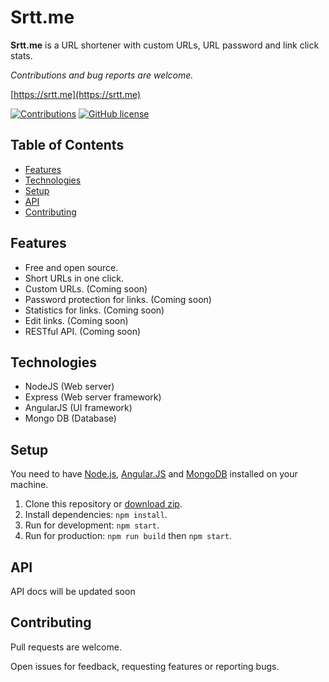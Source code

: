 # Srtt.me

**Srtt.me** is a URL shortener with custom URLs, URL password and link click stats.

*Contributions and bug reports are welcome.*

[https://srtt.me](https://srtt.me)

[![Contributions](https://img.shields.io/badge/contributions-welcome-brightgreen.svg)](https://github.com/BRoy98/srtt.me/#contributing)
[![GitHub license](https://img.shields.io/github/license/BRoy98/srtt.me.svg)](https://github.com/BRoy98/srtt.me/blob/develop/LICENSE)

## Table of Contents
* [Features](#features)
* [Technologies](#technologies)
* [Setup](#setup)
* [API](#api)
* [Contributing](#contributing)

## Features
* Free and open source.
* Short URLs in one click.
* Custom URLs. (Coming soon)
* Password protection for links. (Coming soon)
* Statistics for links. (Coming soon)
* Edit links. (Coming soon)
* RESTful API. (Coming soon)

## Technologies
* NodeJS (Web server)
* Express (Web server framework)
* AngularJS (UI framework)
* Mongo DB (Database)

## Setup
You need to have [Node.js](https://nodejs.org/), [Angular.JS](https://angular.io/) and [MongoDB](https://www.mongodb.com/) installed on your machine.

1. Clone this repository or [download zip](https://github.com/BRoy98/srtt.me/archive/develop.zip).
2. Install dependencies: `npm install`.
3. Run for development: `npm start`.
4. Run for production: `npm run build` then `npm start`.

## API
API docs will be updated soon

## Contributing
Pull requests are welcome.

Open issues for feedback, requesting features or reporting bugs.